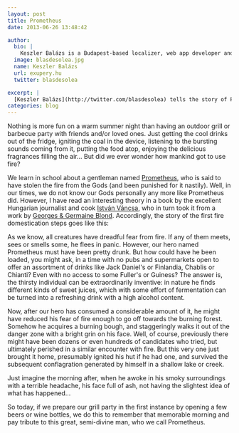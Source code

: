 ```yaml
---
layout: post
title: Prometheus
date: 2013-06-26 13:48:42

author:
  bio: |
    Keszler Balázs is a Budapest-based localizer, web app developer and hobbyist goulash cook. He speaks 3 languages fluently (4 in the evenings). He is passionate about flamenco and olive oil, and loses his sunglasses on a regular basis.
  image: blasdesolea.jpg
  name: Keszler Balázs
  url: exupery.hu
  twitter: blasdesolea

excerpt: |
  [Keszler Balázs](http://twitter.com/blasdesolea) tells the story of Prometheus, and his bravery in discovering fire.
categories: blog
---
```


Nothing is more fun on a warm summer night than having an outdoor grill or barbecue party with friends and/or loved ones. Just getting the cool drinks out of the fridge, igniting the coal in the device, listening to the bursting sounds coming from it, putting the food atop, enjoying the delicious fragrances filling the air... But did we ever wonder how mankind got to use fire?

We learn in school about a gentleman named [ Prometheus](http://en.wikipedia.org/wiki/Prometheus), who is said to have stolen the fire from the Gods (and been punished for it nastily). Well, in our times, we do not know our Gods personally any more like Prometheus did. However, I have read an interesting theory in a book by the excellent Hungarian journalist and cook [István Váncsa](http://www.libri.hu/en/konyv/vancsa_istvan.vancsa-istvan-szakacskonyve.html), who in turn took it from a work by [Georges & Germaine Blond](http://www.abebooks.com/servlet/BookDetailsPL?bi=926625224&searchurl=an%3Dblond%2Bgeorge%2Band%2Bgermaine%2Bblond). Accordingly, the story of the first fire domestication steps goes like this:

As we know, all creatures have dreadful fear from fire. If any of them meets, sees or smells some, he flees in panic. However, our hero named Prometheus must have been pretty drunk. But how could have he been loaded, you might ask, in a time with no pubs and supermarkets open to offer an assortment of drinks like Jack Daniel's or Finlandia, Chablis or Chianti? Even with no access to some Fuller's or Guiness? The answer is, the thirsty individual can be extraordinarily inventive: in nature he finds different kinds of sweet juices, which with some effort of fermentation can be turned into a refreshing drink with a high alcohol content.

Now, after our hero has consumed a considerable amount of it, he might have reduced his fear of fire enough to go off towards the burning forest. Somehow he acquires a burning bough, and staggeringly walks it out of the danger zone with a bright grin on his face. Well, of course, previously there might have been dozens or even hundreds of candidates who tried, but ultimately perished in a similar encounter with fire. But this very one just brought it home, presumably ignited his hut if he had one, and survived the subsequent conflagration generated by himself in a shallow lake or creek.

Just imagine the morning after, when he awoke in his smoky surroundings with a terrible headache, his face full of ash, not having the slightest idea of what has happened...

So today, if we prepare our grill party in the first instance by opening a few beers or wine bottles, we do this to remember that memorable morning and pay tribute to this great, semi-divine man, who we call Prometheus.